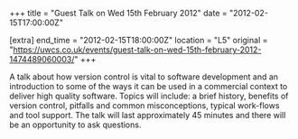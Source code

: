 +++
title = "Guest Talk on Wed 15th February 2012"
date = "2012-02-15T17:00:00Z"

[extra]
end_time = "2012-02-15T18:00:00Z"
location = "L5"
original = "https://uwcs.co.uk/events/guest-talk-on-wed-15th-february-2012-1474489060003/"
+++

A talk about how version control is vital to software development and an introduction to some of the ways it can be used in a commercial context to deliver high quality software. Topics will include: a brief history, benefits of version control, pitfalls and common misconceptions, typical work-flows and tool support. The talk will last approximately 45 minutes and there will be an opportunity to ask questions.

